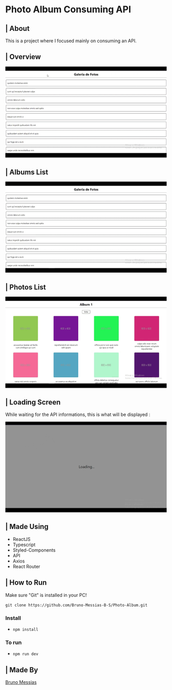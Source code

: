 # Photo Album Consuming API

## | About
<p>This is a project where I focused mainly on consuming an API.</p>

## | Overview
<img alt="overview" src="./readmefiles/albumFull.gif">

## | Albums List
<img alt="albumsList" src="./readmefiles/album2.gif">

## | Photos List
<img alt="photosList" src="./readmefiles/album3.gif">

## | Loading Screen
<p>While waiting for the API informations, this is what will be displayed :</p>
<img alt="loadingScreen" src="./readmefiles/loading.png">

## | Made Using
<ul>
<li>ReactJS</li>
<li>Typescript</li>
<li>Styled-Components</li>
<li>API</li>
<li>Axios</li>
<li>React Router</li>
</ul>

## | How to Run

Make sure "Git" is installed in your PC!

    git clone https://github.com/Bruno-Messias-B-S/Photo-Album.git

### Install
- `npm install`

### To run
- `npm run dev`

## | Made By
[Bruno Messias](https://www.linkedin.com/in/bruno-messias-bs/)